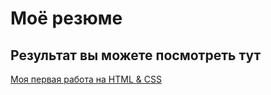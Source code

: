 # Моё резюме

## Результат вы можете посмотреть тут

[Моя первая работа на HTML & CSS](https://github.com/NBuravleva/resume/)
